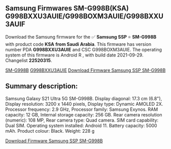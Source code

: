 <h2>Samsung Firmwares SM-G998B(KSA) G998BXXU3AUIE/G998BOXM3AUIE/G998BXXU3AUIF</h2>
Download the Samsung firmware for the ✅ <strong>Samsung SSP </strong> ⭐ <strong>SM-G998B</strong> with product code <strong>KSA</strong> <strong> from Saudi Arabia</strong>. This firmware has version number PDA <strong>G998BXXU3AUIE</strong> and CSC G998BOXM3AUIE. The operating system of this firmware is Android R , with build date 2021-09-29. Changelist <strong>22520315</strong>.


[SM-G998B](https://samfirm.shop/samsung/model/SM-G998B)
[G998BXXU3AUIE](https://samfirm.shop/samsung/pda/G998BXXU3AUIE)
[Download Firmware Samsung SSP SM-G998B](https://samfirm.shop/samsung/firmware/460946)
<h2>Summary description:</h2>
<p>Samsung Galaxy S21 Ultra 5G SM-G998B. Display diagonal: 17.3 cm (6.8"), Display resolution: 3200 x 1440 pixels, Display type: Dynamic AMOLED 2X. Processor frequency: 2.9 GHz, Processor family: Samsung Exynos. RAM capacity: 12 GB, Internal storage capacity: 256 GB. Rear camera resolution (numeric): 108 MP, Rear camera type: Quad camera. SIM card capability: Dual SIM. Operating system installed: Android 11. Battery capacity: 5000 mAh. Product colour: Black. Weight: 228 g</p>


[Download Firmware Samsung SSP SM-G998B](https://samfirm.shop/samsung/firmware/460946)
